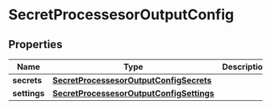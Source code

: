 

# SecretProcessesorOutputConfig


## Properties

| Name | Type | Description | Notes |
|------------ | ------------- | ------------- | -------------|
|**secrets** | [**SecretProcessesorOutputConfigSecrets**](SecretProcessesorOutputConfigSecrets.md) |  |  [optional] |
|**settings** | [**SecretProcessesorOutputConfigSettings**](SecretProcessesorOutputConfigSettings.md) |  |  [optional] |



